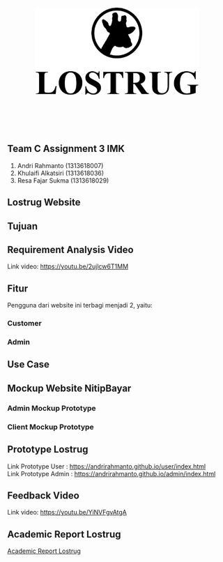 <p align="center"> 
    <img src="https://github.com/andrirahmanto/Lostrug.id/blob/master/lostrug.png" align="center" height="200"></img>
</p>
<br><br><br><br>

## Team C Assignment 3 IMK
1. Andri Rahmanto (1313618007)
2. Khulaifi Alkatsiri (1313618036)
3. Resa Fajar Sukma (1313618029)

## Lostrug Website

## Tujuan

## Requirement Analysis Video
Link video: https://youtu.be/2ujlcw6T1MM

## Fitur
Pengguna dari website ini terbagi menjadi 2, yaitu:
### Customer

### Admin

## Use Case


## Mockup Website NitipBayar
### Admin Mockup Prototype


### Client Mockup Prototype

## Prototype Lostrug
Link Prototype User : https://andrirahmanto.github.io/user/index.html \
Link Prototype Admin : https://andrirahmanto.github.io/admin/index.html

## Feedback Video
Link video: https://youtu.be/YiNVFgvAtgA

## Academic Report Lostrug
[Academic Report Lostrug](Laporan_Imk.pdf)
